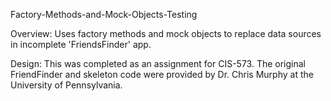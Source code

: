 Factory-Methods-and-Mock-Objects-Testing

Overview: Uses factory methods and mock objects to replace data sources in incomplete 'FriendsFinder' app.

Design: This was completed as an assignment for CIS-573. The original FriendFinder and skeleton code were provided by Dr. Chris Murphy at the University of Pennsylvania.